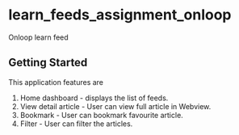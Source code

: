 # learn_feeds_assignment_onloop

Onloop learn feed

## Getting Started

This application features are
1. Home dashboard - displays the list of feeds.
2. View detail article - User can view full article in Webview. 
2. Bookmark - User can bookmark favourite article.
3. Filter - User can filter the articles.  

